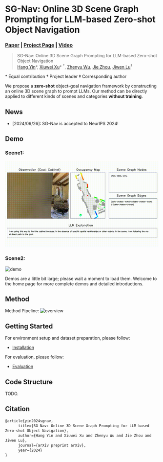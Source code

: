 # SG-Nav: Online 3D Scene Graph Prompting for LLM-based Zero-shot Object Navigation
### [Paper](https://arxiv.org/) | [Project Page](https://bagh2178.github.io/SG-Nav/) | [Video](https://cloud.tsinghua.edu.cn/f/f5f236c0ed3c4951af13/?dl=1)

> SG-Nav: Online 3D Scene Graph Prompting for LLM-based Zero-shot Object Navigation  
> [Hang Yin](https://bagh2178.github.io/)*, [Xiuwei Xu](https://xuxw98.github.io/)\* $^\dagger$, [Zhenyu Wu](https://gary3410.github.io/), [Jie Zhou](https://scholar.google.com/citations?user=6a79aPwAAAAJ&hl=en&authuser=1), [Jiwen Lu](http://ivg.au.tsinghua.edu.cn/Jiwen_Lu/)$^\ddagger$  

\* Equal contribution $\dagger$ Project leader $\ddagger$ Corresponding author


We propose a <b>zero-shot</b> object-goal navigation framework by constructing an online 3D scene graph to prompt LLMs. Our method can be directly applied to different kinds of scenes and categories <b>without training</b>.


## News
- [2024/09/26]: SG-Nav is accepted to NeurIPS 2024!


## Demo
### Scene1:
![demo](./assets/demo1.gif)

### Scene2:
![demo](./assets/demo2.gif)

Demos are a little bit large; please wait a moment to load them. Welcome to the home page for more complete demos and detailed introductions.


## Method 

Method Pipeline:
![overview](./assets/pipeline.png)

## Getting Started
For environment setup and dataset preparation, please follow:
* [Installation](./docs/installation.md)

For evaluation, please follow:
* [Evaluation](./docs/run.md)


## Code Structure
TODO.

## Citation
```
@article{yin2024sgnav, 
      title={SG-Nav: Online 3D Scene Graph Prompting for LLM-based Zero-shot Object Navigation}, 
      author={Hang Yin and Xiuwei Xu and Zhenyu Wu and Jie Zhou and Jiwen Lu},
      journal={arXiv preprint arXiv},
      year={2024}
}
```
